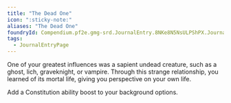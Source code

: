 ```yaml
---
title: "The Dead One"
icon: ":sticky-note:"
aliases: "The Dead One"
foundryId: Compendium.pf2e.gmg-srd.JournalEntry.8NKe8N5NsULPShPX.JournalEntryPage.gvzX6GRWaFc40FYi
tags:
  - JournalEntryPage
---
```

One of your greatest influences was a sapient undead creature, such as a ghost, lich, graveknight, or vampire. Through this strange relationship, you learned of its mortal life, giving you perspective on your own life.

Add a Constitution ability boost to your background options.